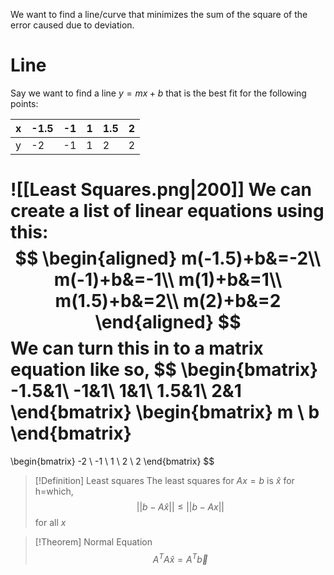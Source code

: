 We want to find a line/curve that minimizes the sum of the square of the error caused due to deviation.

# Line
Say we want to find a line $y=mx+b$ that is the best fit for the following points:

| x | -1.5 | -1 | 1 | 1.5 | 2 | 
| -- | -- | -- | -- | -- | -- |
| y | -2 | -1 | 1 | 2 | 2 |  

![[Least Squares.png|200]]
We can create a list of linear equations using this:
$$
\begin{aligned}
m(-1.5)+b&=-2\\
m(-1)+b&=-1\\
m(1)+b&=1\\
m(1.5)+b&=2\\
m(2)+b&=2
\end{aligned}
$$
We can turn this in to a matrix equation like so,
$$
\begin{bmatrix}
-1.5&1\\
-1&1\\
1&1\\
1.5&1\\
2&1
\end{bmatrix}
\begin{bmatrix}
m \\
b
\end{bmatrix}
=
\begin{bmatrix}
-2 \\ -1 \\ 1 \\ 2 \\ 2
\end{bmatrix}
$$

>[!Definition] Least squares
>The least squares for $Ax=b$ is $\hat{x}$ for h=which,
>$$
>||b-A\hat{x}|| \le ||b-Ax||
>$$
>for all $x$


>[!Theorem] Normal Equation
>$$
>A^TA\hat{x}=A^T\vec{b}
>$$

